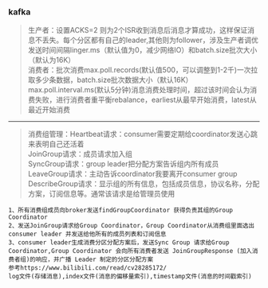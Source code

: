 ### kafka
>生产者：设置ACKS=2 则为2个ISR收到消息后消息才算成功，这样保证消息不丢失。每个分区都有自己的leader,其他则为follower，涉及生产者调优发送时间间隔linger.ms（默认值为0，减少网络IO）和batch.size批次大小（默认为16K）  
>消费者：批次消费max.poll.records(默认值500，可以调整到1-2千)一次拉取多少条数据，batch.size批次数据大小（默认16K） max.poll.interval.ms(默认5分钟)消息消费处理时间，超过该时间会认为消费失败，进行消费者重平衡rebalance，earliest从最早开始消费，latest从最近开始消费
***
>消费组管理：Heartbeat请求：consumer需要定期给coordinator发送心跳来表明自己还活着  
>JoinGroup请求：成员请求加入组  
>SyncGroup请求：group leader把分配方案告诉组内所有成员  
>LeaveGroup请求：主动告诉coordinator我要离开consumer group  
>DescribeGroup请求：显示组的所有信息，包括成员信息，协议名称，分配方案，订阅信息等。通常该请求是给管理员使用
```
1、所有消费组成员向broker发送findGroupCoordinator 获得负责其组的Group Coordinator
2、发送JoinGroup请求给Group Coordinator，Group Coordinator从消费组里面选出consumer leader 并发送给他所有的成员列表和订阅信息
3、consumer leader生成消费分区分配方案后，发送Sync Group 请求给Group Coordinator,Group Coordinator 会向所有消费者发送 JoinGroupResponse (加入消费者组)的响应，并广播 Leader 制定的分区分配方案
参考https://www.bilibili.com/read/cv28285172/
log文件(存储消息),index文件(消息的偏移量索引),timestamp文件(消息的时间戳索引)
```

